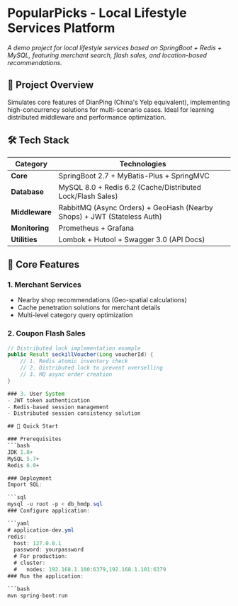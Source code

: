 # PopularPicks - Local Lifestyle Services Platform  

*A demo project for local lifestyle services based on SpringBoot + Redis + MySQL, featuring merchant search, flash sales, and location-based recommendations.*

## 📌 Project Overview  
Simulates core features of DianPing (China's Yelp equivalent), implementing high-concurrency solutions for multi-scenario cases. Ideal for learning distributed middleware and performance optimization.

## 🛠️ Tech Stack  
| Category       | Technologies                                                                 |
|----------------|-----------------------------------------------------------------------------|
| **Core**       | SpringBoot 2.7 + MyBatis-Plus + SpringMVC                                   |
| **Database**   | MySQL 8.0 + Redis 6.2 (Cache/Distributed Lock/Flash Sales)                  |
| **Middleware** | RabbitMQ (Async Orders) + GeoHash (Nearby Shops) + JWT (Stateless Auth)     |
| **Monitoring** | Prometheus + Grafana                                                        |
| **Utilities**  | Lombok + Hutool + Swagger 3.0 (API Docs)                                    |

## 🌟 Core Features  
### 1. Merchant Services  
- Nearby shop recommendations (Geo-spatial calculations)  
- Cache penetration solutions for merchant details  
- Multi-level category query optimization  

### 2. Coupon Flash Sales  
```java
// Distributed lock implementation example
public Result seckillVoucher(Long voucherId) {
    // 1. Redis atomic inventory check
    // 2. Distributed lock to prevent overselling
    // 3. MQ async order creation
}

### 3. User System
- JWT token authentication
- Redis-based session management
- Distributed session consistency solution

## 🚀 Quick Start

### Prerequisites
```bash
JDK 1.8+
MySQL 5.7+
Redis 6.0+

### Deployment
Import SQL:

```sql
mysql -u root -p < db_hmdp.sql
### Configure application:

```yaml
# application-dev.yml
redis:
  host: 127.0.0.1
  password: yourpassword
  # For production:
  # cluster:
  #   nodes: 192.168.1.100:6379,192.168.1.101:6379
### Run the application:

```bash
mvn spring-boot:run


























